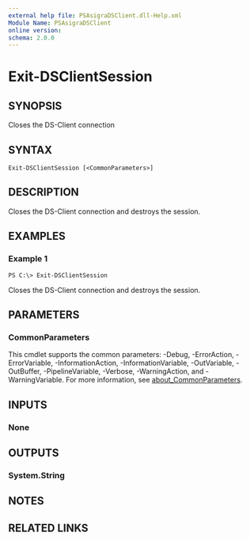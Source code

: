 ```yaml
---
external help file: PSAsigraDSClient.dll-Help.xml
Module Name: PSAsigraDSClient
online version:
schema: 2.0.0
---
```


# Exit-DSClientSession

## SYNOPSIS
Closes the DS-Client connection

## SYNTAX

```
Exit-DSClientSession [<CommonParameters>]
```

## DESCRIPTION
Closes the DS-Client connection and destroys the session.

## EXAMPLES

### Example 1
```
PS C:\> Exit-DSClientSession
```

Closes the DS-Client connection and destroys the session.

## PARAMETERS

### CommonParameters
This cmdlet supports the common parameters: -Debug, -ErrorAction, -ErrorVariable, -InformationAction, -InformationVariable, -OutVariable, -OutBuffer, -PipelineVariable, -Verbose, -WarningAction, and -WarningVariable. For more information, see [about_CommonParameters](http://go.microsoft.com/fwlink/?LinkID=113216).

## INPUTS

### None
## OUTPUTS

### System.String

## NOTES

## RELATED LINKS

